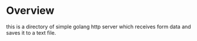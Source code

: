 # Overview
this is a directory of simple golang http server which receives form data and saves it to a text file.
